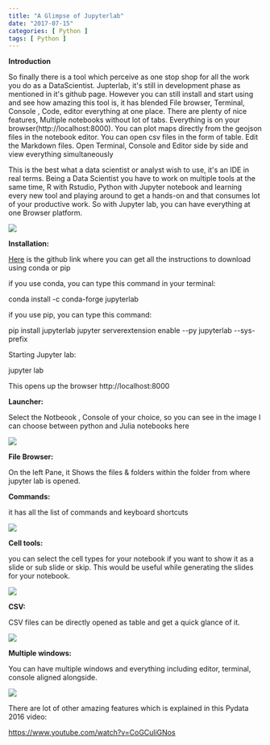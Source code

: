 ```yaml
---
title: "A Glimpse of Jupyterlab"
date: "2017-07-15"
categories: [ Python ]
tags: [ Python ]
---
```


**Introduction**

So finally there is a tool which perceive as one stop shop for all the work you do as a DataScientist. Jupterlab, it's still in development phase as mentioned in it's github page. However you can still install and start using and see how amazing this tool is, it has blended File browser, Terminal, Console , Code, editor everything at one place. There are plenty of nice features, Multiple notebooks without lot of tabs. Everything is on your browser(http://localhost:8000). You can plot maps directly from the geojson files in the notebook editor. You can open csv files in the form of table. Edit the Markdown files. Open Terminal, Console and Editor side by side and view everything simultaneously

This is the best what a data scientist or analyst wish to use, it's an IDE in real terms. Being a Data Scientist you have to work on multiple tools at the same time, R with Rstudio, Python with Jupyter notebook and learning every new tool and playing around to get a hands-on and that consumes lot of your productive work. So with Jupyter lab, you can have everything at one Browser platform.

![](/images/2017/07/Screen-Shot-2017-07-15-at-04.59.36.png)

**Installation:**

[Here](https://github.com/jupyterlab/jupyterlab) is the github link where you can get all the instructions to download using conda or pip

if you use conda, you can type this command in your terminal:

conda install -c conda-forge jupyterlab

if you use pip, you can type this command:

pip install jupyterlab
jupyter serverextension enable --py jupyterlab --sys-prefix

Starting Jupyter lab:

jupyter lab

This opens up the browser http://localhost:8000

**Launcher:**

Select the Notbeook , Console of your choice, so you can see in the image I can choose between python and Julia notebooks here

![](/images/2017/07/Screen-Shot-2017-07-15-at-05.04.14-e1500078105370.png)

**File Browser:**

On the left Pane, it Shows the files & folders within the folder from where jupyter lab is opened.

**Commands:**

it has all the list of commands and keyboard shortcuts

![](/images/2017/07/Screen-Shot-2017-07-15-at-05.03.32.png)

**Cell tools:**

you can select the cell types for your notebook if you want to show it as a slide or sub slide or skip. This would be useful while generating the slides for your notebook.

![](/images/2017/07/Screen-Shot-2017-07-15-at-05.44.44-e1500078237736.png)

**CSV:**

CSV files can be directly opened as table and get a quick glance of it.

![](/images/2017/07/Screen-Shot-2017-07-15-at-05.02.30-1.png)

**Multiple windows:**

You can have multiple windows and everything including editor, terminal, console aligned alongside.

![](/images/2017/07/Screen-Shot-2017-07-15-at-05.18.46.png)

There are lot of other amazing features which is explained in this Pydata 2016 video:

https://www.youtube.com/watch?v=CoGCuliGNos
